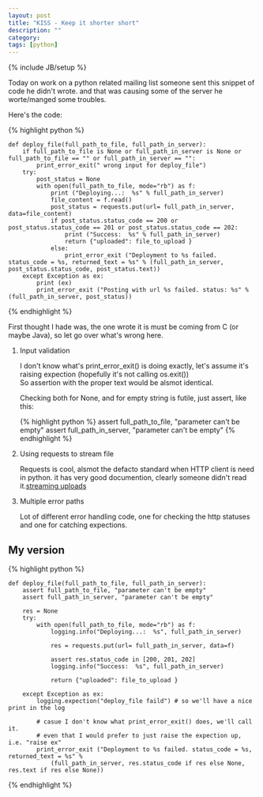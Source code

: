 ```yaml
---
layout: post
title: "KISS - Keep it shorter short"
description: ""
category: 
tags: [python]
---
```

{% include JB/setup %}

Today on work on a python related mailing list someone sent this snippet of code he didn't wrote.
and that was causing some of the server he worte/manged some troubles.

Here's the code:

{% highlight python %}

    def deploy_file(full_path_to_file, full_path_in_server):
        if full_path_to_file is None or full_path_in_server is None or full_path_to_file == "" or full_path_in_server == "":
            print_error_exit(" wrong input for deploy_file")
        try:
            post_status = None
            with open(full_path_to_file, mode="rb") as f:
                print ("Deploying...:  %s" % full_path_in_server)
                file_content = f.read()
                post_status = requests.put(url= full_path_in_server, data=file_content)
                if post_status.status_code == 200 or post_status.status_code == 201 or post_status.status_code == 202:
                    print ("Success:  %s" % full_path_in_server)
                    return {"uploaded": file_to_upload }
                else:
                    print_error_exit ("Deployment to %s failed. status_code = %s, returned_text = %s" % (full_path_in_server, post_status.status_code, post_status.text))
        except Exception as ex:
            print (ex)
            print_error_exit ("Posting with url %s failed. status: %s" % (full_path_in_server, post_status))
{% endhighlight %}

First thought I hade was, the one wrote it is must be coming from C (or maybe Java), so let go over what's wrong here.

1. Input validation

    I don't know what's print_error_exit() is doing exactly, let's assume it's raising expection (hopefully it's not calling os.exit())    
    So assertion with the proper text would be alsmot identical.
    
    Checking both for None, and for empty string is futile, just assert, like this:
    
    {% highlight python %}
        assert full_path_to_file, "parameter can't be empty"
        assert full_path_in_server, "parameter can't be empty"
    {% endhighlight %}

2. Using requests to stream file

    Requests is cool, alsmot the defacto standard when HTTP client is need in python.
    it has very good documention, clearly someone didn't read it.[streaming uploads][1]

3. Multiple error paths

    Lot of different error handling code, one for checking the http statuses and one for catching expections.

## My version
{% highlight python %}

    def deploy_file(full_path_to_file, full_path_in_server):
        assert full_path_to_file, "parameter can't be empty"
        assert full_path_in_server, "parameter can't be empty"
        
        res = None
        try:
            with open(full_path_to_file, mode="rb") as f:
                logging.info("Deploying...:  %s", full_path_in_server)
                
                res = requests.put(url= full_path_in_server, data=f)
                
                assert res.status_code in [200, 201, 202]
                logging.info("Success:  %s", full_path_in_server)
                
                return {"uploaded": file_to_upload }
               
        except Exception as ex:
            logging.expection("deploy_file faild") # so we'll have a nice print in the log
            
            # casue I don't know what print_error_exit() does, we'll call it.
            # even that I would prefer to just raise the expection up, i.e. "raise ex"
            print_error_exit ("Deployment to %s failed. status_code = %s, returned_text = %s" % 
                (full_path_in_server, res.status_code if res else None, res.text if res else None))
                
{% endhighlight %}

[1]: http://docs.python-requests.org/en/master/user/advanced/#streaming-uploads
